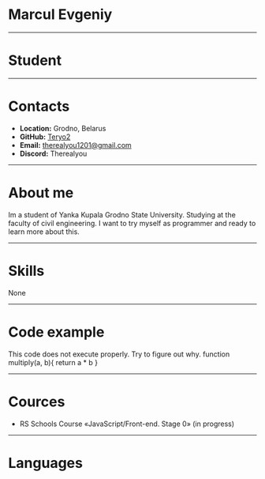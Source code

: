 # Marcul Evgeniy
***
# Student
***
# Contacts
* **Location:** Grodno, Belarus
* **GitHub:** [Teryo2](https://github.com/Teryo2)
* **Email:** therealyou1201@gmail.com
* **Discord:** Therealyou
***
# About me
Im a student of Yanka Kupala Grodno State University. Studying at the faculty of civil engineering. I want to try myself as programmer and ready to learn more about this.
***
# Skills
None
***
# Code example
This code does not execute properly. Try to figure out why.
function multiply(a, b){
return a * b
}
***
# Cources
* RS Schools Course «JavaScript/Front-end. Stage 0» (in progress)
***
# Languages